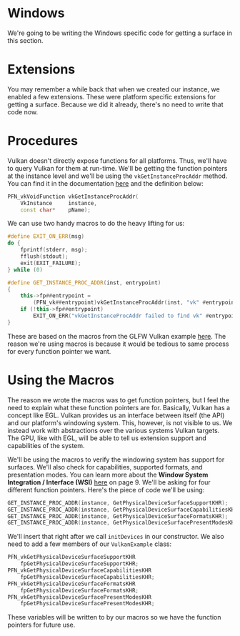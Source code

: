 # Windows

We're going to be writing the Windows specific code for getting a surface in this section.

# Extensions

You may remember a while back that when we created our instance, we enabled a few extensions. These were platform specific extensions for getting a surface. Because we did it already, there's no need to write that code now.

# Procedures

Vulkan doesn't directly expose functions for all platforms. Thus, we'll have to query Vulkan for them at run-time. We'll be getting the function pointers at the instance level and we'll be using the `vkGetInstanceProcAddr` method. You can find it in the documentation [here](https://www.khronos.org/registry/vulkan/specs/1.0/xhtml/vkspec.html#vkGetInstanceProcAddr) and the definition below:

```cpp
PFN_vkVoidFunction vkGetInstanceProcAddr(
    VkInstance     instance,
    const char*    pName);
```

We can use two handy macros to do the heavy lifting for us:

```cpp
#define EXIT_ON_ERR(msg)                                                    \
do {                                                                        \
    fprintf(stderr, msg);                                                   \
    fflush(stdout);                                                         \
    exit(EXIT_FAILURE);                                                     \
} while (0)

#define GET_INSTANCE_PROC_ADDR(inst, entrypoint)                            \
{                                                                           \
    this->fp##entrypoint =                                                  \
        (PFN_vk##entrypoint)vkGetInstanceProcAddr(inst, "vk" #entrypoint);  \
    if (!this->fp##entrypoint)                                              \
        EXIT_ON_ERR("vkGetInstanceProcAddr failed to find vk" #entrypoint); \
}
```

These are based on the macros from the GLFW Vulkan example [here](https://github.com/glfw/glfw/blob/master/tests/vulkan.c). The reason we're using macros is because it would be tedious to same process for every function pointer we want.

# Using the Macros

The reason we wrote the macros was to get function pointers, but I feel the need to explain what these function pointers are for. Basically, Vulkan has a concept like EGL. Vulkan provides us an interface between itself (the API) and our platform's windowing system. This, however, is not visible to us. We instead work with abstractions over the various systems Vulkan targets. The GPU, like with EGL, will be able to tell us extension support and capabilities of the system.

We'll be using the macros to verify the windowing system has support for surfaces. We'll also check for capabilities, supported formats, and presentation modes. You can learn more about the **Window System Integration / Interface (WSI)** [here](https://www.khronos.org/files/vulkan10-reference-guide.pdf) on page 9. We'll be asking for four different function pointers. Here's the piece of code we'll be using:

```cpp
GET_INSTANCE_PROC_ADDR(instance, GetPhysicalDeviceSurfaceSupportKHR);
GET_INSTANCE_PROC_ADDR(instance, GetPhysicalDeviceSurfaceCapabilitiesKHR);
GET_INSTANCE_PROC_ADDR(instance, GetPhysicalDeviceSurfaceFormatsKHR);
GET_INSTANCE_PROC_ADDR(instance, GetPhysicalDeviceSurfacePresentModesKHR);
```

We'll insert that right after we call `initDevices` in our constructor. We also need to add a few members of our `VulkanExample` class:

```cpp
PFN_vkGetPhysicalDeviceSurfaceSupportKHR
    fpGetPhysicalDeviceSurfaceSupportKHR;
PFN_vkGetPhysicalDeviceSurfaceCapabilitiesKHR 
    fpGetPhysicalDeviceSurfaceCapabilitiesKHR;
PFN_vkGetPhysicalDeviceSurfaceFormatsKHR 
    fpGetPhysicalDeviceSurfaceFormatsKHR;
PFN_vkGetPhysicalDeviceSurfacePresentModesKHR 
    fpGetPhysicalDeviceSurfacePresentModesKHR;
```

These variables will be written to by our macros so we have the function pointers for future use.
